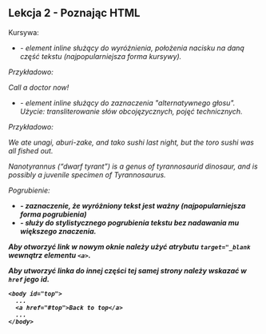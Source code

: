 ## Lekcja 2 - Poznając HTML

Kursywa:

+ <em> - element inline służący do wyróżnienia, położenia nacisku na daną część tekstu (najpopularniejsza forma kursywy).

Przykładowo:

Call a doctor <em>now</em>!

+ <i> - element inline służący do zaznaczenia "alternatywnego głosu". Użycie: transliterowanie słów obcojęzycznych,
pojęć technicznych.

Przykładowo:

We ate <i>unagi</i>, <i>aburi-zake</i>, and <i>tako</i> sushi last night, but the <i>toro</i> sushi was all fished out.

<i>Nanotyrannus</i> (“dwarf tyrant”) is a genus of tyrannosaurid dinosaur, and is possibly a juvenile specimen of
<i>Tyrannosaurus</i>.

Pogrubienie:

+ <strong> - zaznaczenie, że wyróżniony tekst jest ważny (najpopularniejsza forma pogrubienia)
+ <b> - służy do stylistycznego pogrubienia tekstu bez nadawania mu większego znaczenia.

Aby otworzyć link w nowym oknie należy użyć atrybutu `target="_blank` wewnątrz elementu `<a>`.

Aby utworzyć linka do innej części tej samej strony należy wskazać w `href` jego id.
```
<body id="top">
  ...
  <a href="#top">Back to top</a>
  ...
</body>
```
